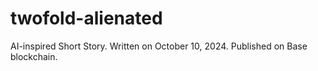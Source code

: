 # twofold-alienated
AI-inspired Short Story. Written on October 10, 2024. Published on Base blockchain. 
